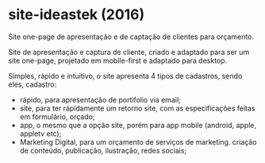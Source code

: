 # site-ideastek (2016)
Site one-page de apresentação e de captação de clientes para orçamento.

Site de apresentação e captura de cliente, criado e adaptado para ser um site one-page, projetado em mobile-first e adaptado para desktop.

Simples, rápido e intuitivo, o site apresenta 4 tipos de cadastros, sendo eles, cadastro: 
<ul>
  <li>rápido, para apresentação de portifolio via email;</li>
  <li>site, para ter rápidamente um retorno site, com as especificações feitas em formulário, orçado;</li>
  <li>app, o mesmo que a opção site, porém para app mobile (android, apple, appletv etc);</li>
  <li>Marketing Digital, para um orçamento de serviços de marketing. criação de conteúdo, publicação, ilustração, redes sociais;</li>
</ul>
